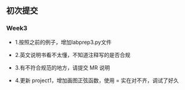 
## 初次提交

### Week3
 - 1.按照之前的例子，增加labprep3.py文件
 - 2.英文说明书看不太懂，不知道注释写的是否合规
 - 3.有不符合规范的地方，请提交 MR 说明
 
 - 4.更新 project1，增加画图正弦函数，使用 =  实在对不齐，调试了好久